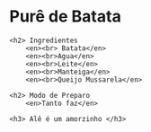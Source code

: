 <h1>Purê de Batata</h1>

	<h2> Ingredientes
		<en><br> Batata</en>
		<en><br>Agua</en>
		<en><br>Leite</en>
		<en><br>Manteiga</en>
		<en><br>Queijo Mussarela</en>

	<h2> Modo de Preparo
		<en>Tanto faz</en>

	<h3> Alê é um amorzinho </h3>